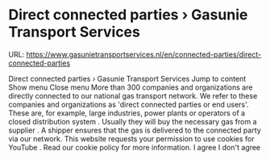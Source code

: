 # Direct connected parties › Gasunie Transport Services

URL: https://www.gasunietransportservices.nl/en/connected-parties/direct-connected-parties

Direct connected parties › Gasunie Transport Services
Jump to content
Show menu
Close menu
More than 300 companies and organizations are directly connected to our national
gas
transport network. We refer to these companies and organizations as 'direct connected parties or end users'. These are, for example, large industries, power plants or operators of a closed
distribution
system
. Usually they will buy the necessary
gas
from a
supplier
. A
shipper
ensures that the
gas
is delivered to the
connected party
via our network.
This website requests your permission to use cookies for
YouTube
. Read our
cookie policy
for more information.
I agree
I don't agree
